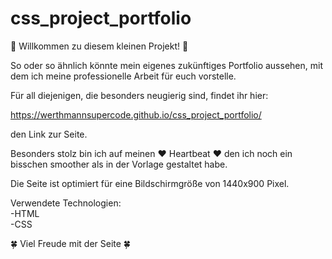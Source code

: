 # css_project_portfolio

🌸 Willkommen zu diesem kleinen Projekt! 🌸

So oder so ähnlich könnte mein eigenes zukünftiges Portfolio aussehen, mit dem ich meine professionelle Arbeit für euch vorstelle.

Für all diejenigen, die besonders neugierig sind, findet ihr hier:

https://werthmannsupercode.github.io/css_project_portfolio/

den Link zur Seite.

Besonders stolz bin ich auf meinen ❤️ Heartbeat ❤️ den ich noch ein bisschen smoother als in der Vorlage gestaltet habe.

Die Seite ist optimiert für eine Bildschirmgröße von 1440x900 Pixel. 

Verwendete Technologien:<br>
-HTML<br>
-CSS

🍀 Viel Freude mit der Seite 🍀
